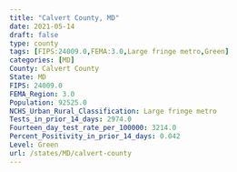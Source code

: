 ```yaml
---
title: "Calvert County, MD"
date: 2021-05-14
draft: false
type: county
tags: [FIPS:24009.0,FEMA:3.0,Large fringe metro,Green]
categories: [MD]
County: Calvert County
State: MD
FIPS: 24009.0
FEMA_Region: 3.0
Population: 92525.0
NCHS_Urban_Rural_Classification: Large fringe metro
Tests_in_prior_14_days: 2974.0
Fourteen_day_test_rate_per_100000: 3214.0
Percent_Positivity_in_prior_14_days: 0.042
Level: Green
url: /states/MD/calvert-county
---
```



